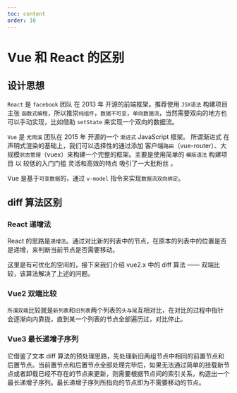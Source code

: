 ```yaml
---
toc: content
order: 10
---
```


# Vue 和 React 的区别

## 设计思想

`React` 是 `facebook` 团队 在 2013 年 开源的前端框架。推荐使用 `JSX语法` 构建项目 主张 `函数式编程`，所以推崇`纯组件`，`数据不可变`，`单向数据流`，当然需要双向的地方也可以手动实现，比如借助 `setState` 来实现一个双向的数据流。

`Vue` 是 `尤雨溪` 团队在 2015 年 开源的一个 `渐进式` JavaScript 框架。 所谓渐进式 在声明式渲染的基础上，我们可以选择性的通过添加 客户端`路由`（vue-router）、大规模`状态管理`（vuex）来构建一个完整的框架。主要是使用简单的 `模版语法` 构建项目 以 较低的入门门槛 灵活和高效的特点 吸引了一大批粉丝 。

Vue 是基于`可变数据`的，通过 `v-model` 指令来实现`数据流双向绑定`。

## diff 算法区别

### React 递增法

React 的思路是`递增法`。通过对比新的列表中的节点，在原本的列表中的位置是否是递增，来判断当前节点是否需要移动。

这里是有可优化的空间的，接下来我们介绍 vue2.x 中的 diff 算法 —— 双端比较，该算法解决了上述的问题。

### Vue2 双端比较

`所谓双端`比较就是`新列表`和`旧列表`两个列表的`头与尾`互相对比，在对比的过程中指针会逐渐向内靠拢，直到某一个列表的节点全部遍历过，对比停止。

### Vue3 最长递增子序列

它借鉴了文本 diff 算法的预处理思路，先处理新旧两组节点中相同的前置节点和后置节点。当前置节点和后置节点全部处理完毕后，如果无法通过简单的挂载新节点或者卸载已经不存在的节点来更新，则需要根据节点间的索引关系，构造出一个最长递增子序列。最长递增子序列所指向的节点即为不需要移动的节点。

##

